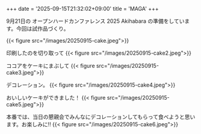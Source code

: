 +++
date = '2025-09-15T21:32:02+09:00'
title = 'MAGA'
+++

9月21日の オープンハードカンファレンス 2025 Akihabara の準備をしています。今回は試作品づくり。

{{< figure src="/images/20250915-cake.jpeg">}}

<!--more-->

印刷したのを切り取って
{{< figure src="/images/20250915-cake2.jpeg">}}

ココアをケーキにまぶして
{{< figure src="/images/20250915-cake3.jpeg">}}

デコレーション。
{{< figure src="/images/20250915-cake4.jpeg">}}

おいしいケーキができました！
{{< figure src="/images/20250915-cake5.jpeg">}}

本番では、当日の懇親会でみんなにデコレーションしてもらって食べようと思います。お楽しみに!!
{{< figure src="/images/20250915-cake6.jpeg">}}

